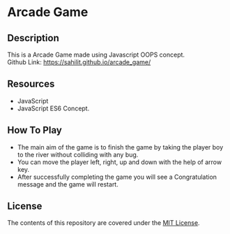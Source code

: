# Arcade Game

## Description

This is a Arcade Game made using Javascript OOPS concept.<br>
Github Link: https://sahilit.github.io/arcade_game/ <br>

## Resources

- JavaScript
- JavaScript ES6 Concept.

## How To Play

- The main aim of the game is to finish the game by taking the player boy to the river without colliding with any bug.
- You can move the player left, right, up and down with the help of arrow key.
- After successfully completing the game you will see a Congratulation message and the game will restart.

## License

The contents of this repository are covered under the [MIT License](LICENSE).
